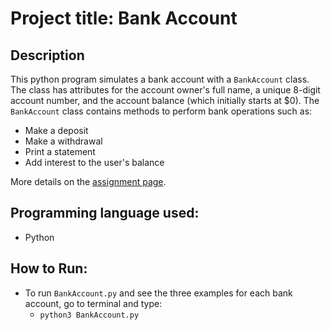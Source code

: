 # Project title: Bank Account

## Description
This python program simulates a bank account with a `BankAccount` class. The class has attributes for the account owner's full name, a unique 8-digit account number, and the account balance (which initially starts at $0). The `BankAccount` class contains methods to perform bank operations such as:
- Make a deposit
- Make a withdrawal
- Print a statement
- Add interest to the user's balance

More details on the [assignment page](https://github.com/Tech-at-DU/ACS-1111-Object-Oriented-Programming/blob/master/Lessons/bank_account.md).

## Programming language used:
- Python

## How to Run:
- To run `BankAccount.py` and see the three examples for each bank account, go to terminal and type:
  - `python3 BankAccount.py`